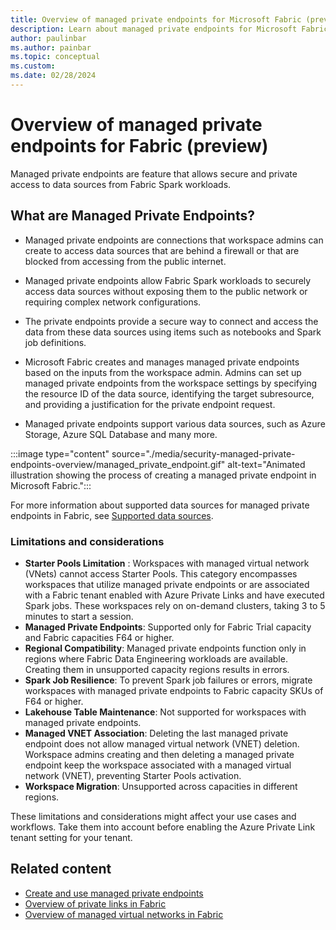 ```yaml
---
title: Overview of managed private endpoints for Microsoft Fabric (preview)
description: Learn about managed private endpoints for Microsoft Fabric.
author: paulinbar
ms.author: painbar
ms.topic: conceptual
ms.custom:
ms.date: 02/28/2024
---
```


# Overview of managed private endpoints for Fabric (preview)

Managed private endpoints are feature that allows secure and private access to data sources from Fabric Spark workloads.

## What are Managed Private Endpoints?

* Managed private endpoints are connections that workspace admins can create to access data sources that are behind a firewall or that are blocked from accessing from the public internet.

* Managed private endpoints allow Fabric Spark workloads to securely access data sources without exposing them to the public network or requiring complex network configurations.

* The private endpoints provide a secure way to connect and access the data from these data sources using items such as notebooks and Spark job definitions. 

* Microsoft Fabric creates and manages managed private endpoints based on the inputs from the workspace admin. Admins can set up managed private endpoints from the workspace settings by specifying the resource ID of the data source, identifying the target subresource, and providing a justification for the private endpoint request.

* Managed private endpoints support various data sources, such as Azure Storage, Azure SQL Database and many more.

:::image type="content" source="./media/security-managed-private-endpoints-overview/managed_private_endpoint.gif" alt-text="Animated illustration showing the process of creating a managed private endpoint in Microsoft Fabric.":::

For more information about supported data sources for managed private endpoints in Fabric, see [Supported data sources](./security-managed-private-endpoints-create.md#supported-data-sources).

### Limitations and considerations

* **Starter Pools Limitation** : Workspaces with managed virtual network (VNets) cannot access Starter Pools. This category encompasses workspaces that utilize managed private endpoints or are associated with a Fabric tenant enabled with Azure Private Links and have executed Spark jobs. These workspaces rely on on-demand clusters, taking 3 to 5 minutes to start a session.
* **Managed Private Endpoints**: Supported only for Fabric Trial capacity and Fabric capacities F64 or higher.
* **Regional Compatibility**: Managed private endpoints function only in regions where Fabric Data Engineering workloads are available. Creating them in unsupported capacity regions results in errors.
* **Spark Job Resilience**: To prevent Spark job failures or errors, migrate workspaces with managed private endpoints to Fabric capacity SKUs of F64 or higher.
* **Lakehouse Table Maintenance**: Not supported for workspaces with managed private endpoints.
* **Managed VNET Association**: Deleting the last managed private endpoint does not allow managed virtual network (VNET) deletion. Workspace admins creating and then deleting a managed private endpoint keep the workspace associated with a managed virtual network (VNET), preventing Starter Pools activation.
* **Workspace Migration**: Unsupported across capacities in different regions.

These limitations and considerations might affect your use cases and workflows. Take them into account before enabling the Azure Private Link tenant setting for your tenant.

## Related content

* [Create and use managed private endpoints](./security-managed-private-endpoints-create.md)
* [Overview of private links in Fabric](./security-private-links-overview.md)
* [Overview of managed virtual networks in Fabric](./security-managed-vnets-fabric-overview.md)
